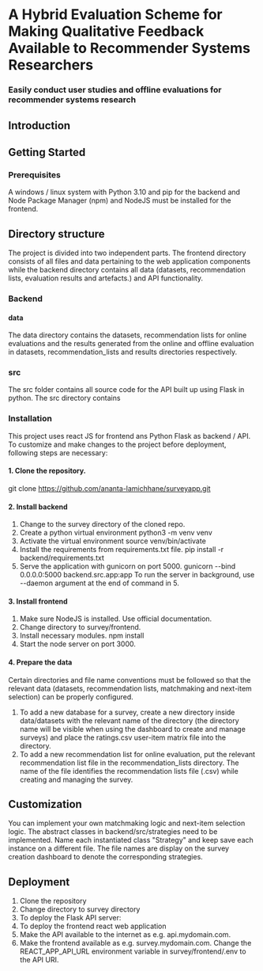 # A Hybrid Evaluation Scheme for Making Qualitative Feedback Available to Recommender Systems Researchers

### Easily conduct user studies and offline evaluations for recommender systems research

## Introduction

## Getting Started

### Prerequisites
A windows / linux system with Python 3.10 and pip for the backend and Node Package Manager (npm) and NodeJS must be installed for the frontend.

## Directory structure
The project is divided into two independent parts. The frontend directory consists of all files and data pertaining to the web application components while the backend directory contains all data (datasets, recommendation lists, evaluation results and artefacts.) and API functionality.
### Backend
#### data
The data directory contains the datasets, recommendation lists for online evaluations and the results generated from the online and offline evaluation in datasets, recommendation_lists and results directories respectively.


### src
The src folder contains all source code for the API built up using Flask in python. The src directory contains 

### Installation
This project uses react JS for frontend ans Python Flask as backend / API. To customize and make changes to the project before deployment, following steps are necessary:
#### 1. Clone the repository.
git clone https://github.com/ananta-lamichhane/surveyapp.git
#### 2. Install backend 
1. Change to the survey directory of the cloned repo.
2. Create a python virtual environment python3 -m venv venv
3. Activate the virtual environment source venv/bin/activate
4. Install the requirements from requirements.txt file. pip install -r backend/requirements.txt
5. Serve the application with gunicorn on port 5000. gunicorn --bind 0.0.0.0:5000 backend.src.app:app
  To run the server in background, use --daemon argument at the end of command in 5.
  
#### 3. Install frontend
1. Make sure NodeJS is installed. Use official documentation.
2. Change directory to survey/frontend.
3. Install necessary modules. npm install
4. Start the node server on port 3000.

#### 4. Prepare the data
Certain directories and file name conventions must be followed so that the relevant data (datasets, recommendation lists, matchmaking and next-item selection) can be properly configured.
1. To add a new database for a survey, create a new directory inside data/datasets with the relevant name of the directory (the directory name will be visible when using the dashboard to create and manage surveys) and place the ratings.csv user-item matrix file into the directory.
2. To add a new recommendation list for online evaluation, put the relevant recommendation list file in the recommendation_lists directory. The name of the file identifies the recommendation lists file (<filename>.csv) while creating and managing the survey.


## Customization
You can implement your own matchmaking logic and next-item selection logic. The abstract classes in backend/src/strategies need to be implemented.
Name each instantiated class "Strategy" and keep save each instance on a different file. The file names are display on the survey creation dashboard to denote
the corresponding strategies.

## Deployment
1. Clone the repository
2. Change directory to survey directory
3. To deploy the Flask API server:
4. To deploy the frontend react web application
5. Make the API available to the internet as e.g. api.mydomain.com. 
6. Make the frontend available as e.g. survey.mydomain.com. Change the REACT_APP_API_URL environment variable in survey/frontend/.env to the API URI.

